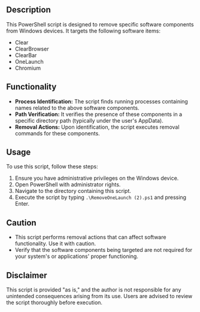 ## Description
This PowerShell script is designed to remove specific software components from Windows devices. It targets the following software items:
- Clear
- ClearBrowser
- ClearBar
- OneLaunch
- Chromium

## Functionality
- **Process Identification:** The script finds running processes containing names related to the above software components.
- **Path Verification:** It verifies the presence of these components in a specific directory path (typically under the user's AppData).
- **Removal Actions:** Upon identification, the script executes removal commands for these components.

## Usage
To use this script, follow these steps:
1. Ensure you have administrative privileges on the Windows device.
2. Open PowerShell with administrator rights.
3. Navigate to the directory containing this script.
4. Execute the script by typing `.\RemoveOneLaunch (2).ps1` and pressing Enter.

## Caution
- This script performs removal actions that can affect software functionality. Use it with caution.
- Verify that the software components being targeted are not required for your system's or applications' proper functioning.

## Disclaimer
This script is provided "as is," and the author is not responsible for any unintended consequences arising from its use. Users are advised to review the script thoroughly before execution.